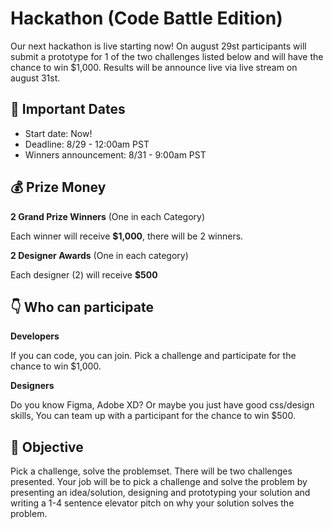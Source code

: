 # Hackathon (Code Battle Edition)

Our next hackathon is live starting now! On august 29st participants will submit a prototype for 1 of the two challenges listed below and will have the chance to win $1,000. Results will be announce live via live stream on august 31st.

## :calendar: Important Dates

- Start date: Now!
- Deadline: 8/29 - 12:00am PST
- Winners announcement: 8/31 - 9:00am PST
  
## 💰 Prize Money

**2 Grand Prize Winners** (One in each Category)

Each winner will receive **$1,000**, there will be 2 winners.

**2 Designer Awards** (One in each category)

Each designer (2) will receive **$500**

## 👇 Who can participate

**Developers**

If you can code, you can join. Pick a challenge and participate for the chance to win $1,000.

**Designers**

Do you know Figma, Adobe XD? Or maybe you just have good css/design skills, You can team up with a participant for the chance to win $500.

## 🎯 Objective

Pick a challenge, solve the problemset. There will be two challenges presented. Your job will be to pick a challenge and solve the problem by presenting an idea/solution, designing and prototyping your solution and writing a 1-4 sentence elevator pitch on why your solution solves the problem.

